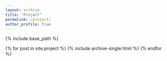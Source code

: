 ```yaml
---
layout: archive
title: "Project"
permalink: /project/
author_profile: true
---
```


{% include base_path %}


{% for post in site.project %}
  {% include archive-single.html %}
{% endfor %}
